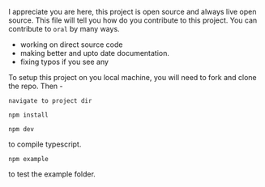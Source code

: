 I appreciate you are here, this project is open source and always live open source. This file will tell you how do you contribute to this project.
You can contribute to `oral` by many ways.

- working on direct source code
- making better and upto date documentation.
- fixing typos if you see any


To setup this project on you local machine, you will need to fork and clone the repo.
Then -
``` 
navigate to project dir 
```
``` 
npm install 
```
``` 
npm dev 
``` 
to compile typescript.
``` 
npm example 
``` 
to test the example folder.
